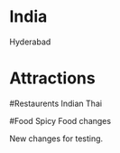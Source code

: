 # India
  Hyderabad

# Attractions

#Restaurents
Indian
Thai

#Food
Spicy Food
changes

New changes for testing.
